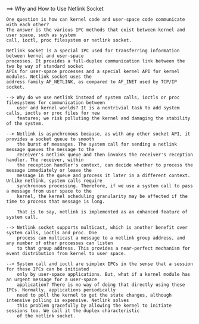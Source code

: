==> Why and How to Use Netlink Socket

	One question is how can kernel code and user-space code communicate with each other?
	The answer is the various IPC methods that exist between kernel and user space, such as system
	call, ioctl, proc filesystem or netlink socket.

	Netlink socket is a special IPC used for transferring information between kernel and user-space
	processes. It provides a full-duplex communication link between the two by way of standard socket
	APIs for user-space processes and a special kernel API for kernel modules. Netlink socket uses the
	address family AF_NETLINK, as compared to AF_INET used by TCP/IP socket.

	--> Why do we use netlink instead of system calls, ioctls or proc filesystems for communication between
		user and kernel worlds? It is a nontrivial task to add system calls, ioctls or proc files for new
		features; we risk polluting the kernel and damaging the stability of the system. 

	--> Netlink is asynchronous because, as with any other socket API, it provides a socket queue to smooth
		the burst of messages. The system call for sending a netlink message queues the message to the
		receiver's netlink queue and then invokes the receiver's reception handler. The receiver, within
		the reception handler's context, can decide whether to process the message immediately or leave the
		message in the queue and process it later in a different context. Unlike netlink, system calls require
		synchronous processing. Therefore, if we use a system call to pass a message from user space to the
		kernel, the kernel scheduling granularity may be affected if the time to process that message is long.

		That is to say, netlink is implemented as an enhanced feature of system call.

	--> Netlink socket supports multicast, which is another benefit over system calls, ioctls and proc. One
		process can multicast a message to a netlink group address, and any number of other processes can listen
		to that group address. This provides a near-perfect mechanism for event distribution from kernel to user space.

	--> System call and ioctl are simplex IPCs in the sense that a session for these IPCs can be initiated
		only by user-space applications. But, what if a kernel module has an urgent message for a user-space
		application? There is no way of doing that directly using these IPCs. Normally, applications periodically
		need to poll the kernel to get the state changes, although intensive polling is expensive. Netlink solves
		this problem gracefully by allowing the kernel to initiate sessions too. We call it the duplex characteristic
		of the netlink socket.
